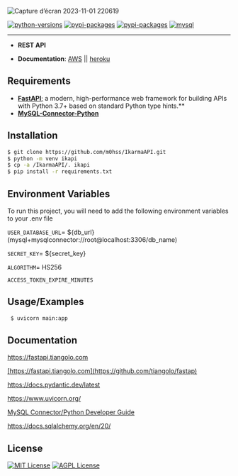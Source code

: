 

![Capture d’écran 2023-11-01 220619](https://github.com/m0hss/IkarmaAPI/assets/60576085/f9115c78-7a53-44e2-b89f-984a3c7c3042)



[![python-versions](https://img.shields.io/badge/python-3.8_%7C_3.9_%7C3.10_%7C_3.11-green)](https://www.python.org/downloads/)
[![pypi-packages](https://img.shields.io/badge/pypi_package-v0.104.1-green)]([https://choosealicense.com/licenses/mit/](https://packaging.python.org/en/latest/tutorials/packaging-projects/))
[![pypi-packages](https://img.shields.io/badge/fastapi-0.98.1-green)]([https://github.com/tiangolo/fastapi)
[![mysql](https://img.shields.io/badge/MySQL-5.7-green)](https://dev.mysql.com/downloads/mysql/)

---

- **REST API**

- **Documentation**: [AWS](http://ec2-16-170-146-217.eu-north-1.compute.amazonaws.com/redoc) || [heroku](https://ikapi-94b1570fbebb.herokuapp.com/redoc)
  
## Requirements

- [**FastAPI**;](https://github.com/tiangolo/fastap) a modern, high-performance web framework for building APIs with Python 3.7+ based on standard Python type hints.**
- [**MySQL-Connector-Python**](https://dev.mysql.com/doc/connector-python/en/)



## Installation

```bash
$ git clone https://github.com/m0hss/IkarmaAPI.git
$ python -m venv ikapi
$ cp -a /IkarmaAPI/. ikapi
$ pip install -r requirements.txt 
```

## Environment Variables

To run this project, you will need to add the following environment variables to your .env file

`USER_DATABASE_URL`= ${db_url} (mysql+mysqlconnector://root@localhost:3306/db_name)

`SECRET_KEY`= ${secret_key}

`ALGORITHM`= HS256

`ACCESS_TOKEN_EXPIRE_MINUTES`

## Usage/Examples 

```bash
 $ uvicorn main:app
```


## Documentation

 <a href="https://fastapi.tiangolo.com" target="_blank">https://fastapi.tiangolo.com</a>
 
 <a href="https://github.com/tiangolo/fastap" target="_blank">[https://fastapi.tiangolo.com](https://github.com/tiangolo/fastap)</a>
 
 <a href="https://docs.pydantic.dev/latest" target="_blank">https://docs.pydantic.dev/latest</a>
 
 <a href="https://www.uvicorn.org" target="_blank">https://www.uvicorn.org/</a>
 
 <a href="https://dev.mysql.com/doc/connector-python/en/" target="_blank">MySQL Connector/Python Developer Guide</a>
 
 <a href="https://docs.sqlalchemy.org/en/20/" target="_blank">https://docs.sqlalchemy.org/en/20/</a>
 


## License

[![MIT License](https://img.shields.io/badge/License-MIT-green.svg)](https://choosealicense.com/licenses/mit/)
[![AGPL License](https://img.shields.io/badge/license-AGPL-blue.svg)](http://www.gnu.org/licenses/agpl-3.0)

